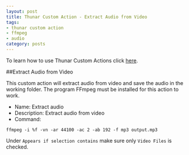 ```yaml
---
layout: post
title: Thunar Custom Action - Extract Audio from Video
tags:
- thunar custom action
- ffmpeg
- audio
category: posts
---
```

To learn how to use Thunar Custom Actions click [here](https://birchwell.github.io/posts/thunar-custom-actions-tutorial-convert-video-to-avi/).

##Extract Audio from Video

This custom action will extract audio from video and save the audio in the working folder. The program FFmpeg must be installed for this action to work.

* Name: Extract audio
* Description: Extract audio from video
* Command: 

`ffmpeg -i %f -vn -ar 44100 -ac 2 -ab 192 -f mp3 output.mp3`

Under `Appears if selection contains` make sure only `Video Files` is checked.
